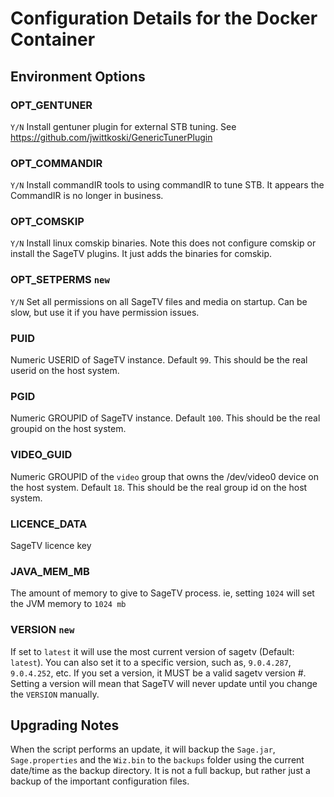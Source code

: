 # Configuration Details for the Docker Container

## Environment Options

### OPT_GENTUNER
`Y/N` Install gentuner plugin for external STB tuning. See https://github.com/jwittkoski/GenericTunerPlugin

### OPT_COMMANDIR
`Y/N` Install commandIR tools to using commandIR to tune STB.  It appears the CommandIR is no longer in business.

### OPT_COMSKIP
`Y/N` Install linux comskip binaries.  Note this does not configure comskip or install the SageTV plugins.  It just adds the binaries for comskip.

### OPT_SETPERMS `new`
`Y/N` Set all permissions on all SageTV files and media on startup.  Can be slow, but use it if you have permission issues.

### PUID
Numeric USERID of SageTV instance.  Default `99`.  This should be the real userid on the host system.

### PGID
Numeric GROUPID of SageTV instance. Default `100`.  This should be the real groupid on the host system.

### VIDEO_GUID
Numeric GROUPID of the `video` group that owns the /dev/video0 device on the host system.  Default `18`.  This should be the real group id on the host system.

### LICENCE_DATA
SageTV licence key

### JAVA_MEM_MB
The amount of memory to give to SageTV process.  ie, setting `1024` will set the JVM memory to `1024 mb`

### VERSION `new`
If set to `latest` it will use the most current version of sagetv (Default: `latest`).  You can also set it to a specific version, such as, `9.0.4.287`, `9.0.4.252`, etc.  If you set a version, it MUST be a valid sagetv version #.  Setting a version will mean that SageTV will never update until you change the `VERSION` manually.

## Upgrading Notes
When the script performs an update, it will backup the `Sage.jar`, `Sage.properties` and the `Wiz.bin` to the `backups` folder using the current date/time as the backup directory.  It is not a full backup, but rather just a backup of the important configuration files.

